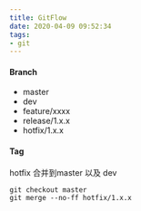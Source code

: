 ```yaml
---
title: GitFlow
date: 2020-04-09 09:52:34
tags:
- git
---
```

#### Branch
+ master
+ dev
+ feature/xxxx
+ release/1.x.x
+ hotfix/1.x.x
#### Tag


hotfix 合并到master 以及 dev
```
git checkout master
git merge --no-ff hotfix/1.x.x
```


